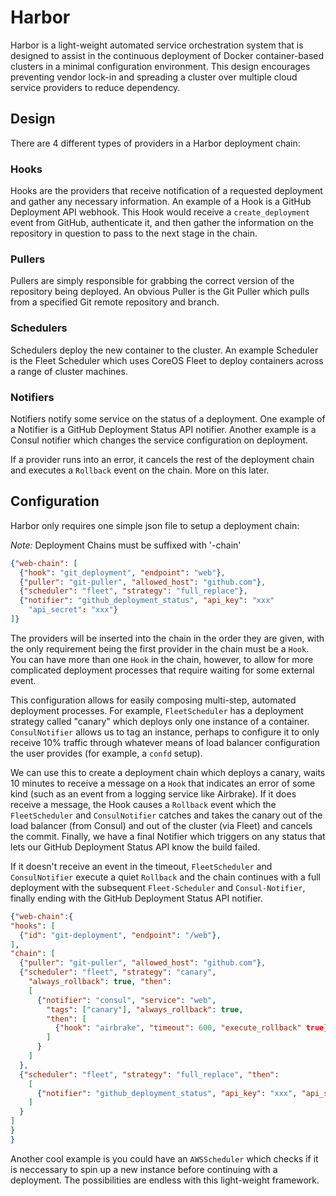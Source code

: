 # Harbor
Harbor is a light-weight automated service orchestration system that is designed to assist in the continuous deployment of Docker container-based clusters in a minimal configuration environment. This design encourages preventing vendor lock-in and spreading a cluster over multiple cloud service providers to reduce dependency.

## Design
There are 4 different types of providers in a Harbor deployment chain:

### Hooks
Hooks are the providers that receive notification of a requested deployment and gather any necessary information. An example of a Hook is a GitHub Deployment API webhook. This Hook would receive a `create_deployment` event from GitHub, authenticate it, and then gather the information on the repository in question to pass to the next stage in the chain.

### Pullers
Pullers are simply responsible for grabbing the correct version of the repository being deployed. An obvious Puller is the Git Puller which pulls from a specified Git remote repository and branch.

### Schedulers
Schedulers deploy the new container to the cluster. An example Scheduler is the Fleet Scheduler which uses CoreOS Fleet to deploy containers across a range of cluster machines.

### Notifiers
Notifiers notify some service on the status of a deployment. One example of a Notifier is a GitHub Deployment Status API notifier. Another example is a Consul notifier which changes the service configuration on deployment.

If a provider runs into an error, it cancels the rest of the deployment chain and executes a `Rollback` event on the chain. More on this later.

## Configuration
Harbor only requires one simple json file to setup a deployment chain:

*Note:* Deployment Chains must be suffixed with '-chain'

```json
{"web-chain": [ 
  {"hook": "git_deployment", "endpoint": "web"},
  {"puller": "git-puller", "allowed_host": "github.com"},
  {"scheduler": "fleet", "strategy": "full_replace"},
  {"notifier": "github_deployment_status", "api_key": "xxx"
    "api_secret": "xxx"}
]}
```

The providers will be inserted into the chain in the order they are given, with the only requirement being the first provider in the chain must be a `Hook`. You can have more than one `Hook` in the chain, however, to allow for more complicated deployment processes that require waiting for some external event.

This configuration allows for easily composing multi-step, automated deployment processes. For example, `FleetScheduler` has a deployment strategy called "canary" which deploys only one instance of a container. `ConsulNotifier` allows us to tag an instance, perhaps to configure it to only receive 10% traffic through whatever means of load balancer configuration the user provides (for example, a `confd` setup).

We can use this to create a deployment chain which deploys a canary, waits 10 minutes to receive a message on a `Hook` that indicates an error of some kind (such as an event from a logging service like Airbrake). If it does receive a message, the Hook causes a `Rollback` event which the `FleetScheduler` and `ConsulNotifier` catches and takes the canary out of the load balancer (from Consul) and out of the cluster (via Fleet) and cancels the commit. Finally, we have a final Notifier which triggers on any status that lets our GitHub Deployment Status API know the build failed.

If it doesn't receive an event in the timeout, `FleetScheduler` and `ConsulNotifier` execute a quiet `Rollback` and the chain continues with a full deployment with the subsequent `Fleet-Scheduler` and `Consul-Notifier`, finally ending with the GitHub Deployment Status API notifier.

```json
{"web-chain":{
"hooks": [
  {"id": "git-deployment", "endpoint": "/web"},
],
"chain": [
  {"puller": "git-puller", "allowed_host": "github.com"},
  {"scheduler": "fleet", "strategy": "canary",
    "always_rollback": true, "then":
    [
      {"notifier": "consul", "service": "web",
        "tags": ["canary"], "always_rollback": true,
        "then": [
          {"hook": "airbrake", "timeout": 600, "execute_rollback" true}
        ]
      }
    ]
  },
  {"scheduler": "fleet", "strategy": "full_replace", "then":
    [
      {"notifier": "github_deployment_status", "api_key": "xxx", "api_secret": "xxx"}
    ]
  }
]
}
}
```

Another cool example is you could have an `AWSScheduler` which checks if it is neccessary to spin up a new instance before continuing with a deployment. The possibilities are endless with this light-weight framework.

